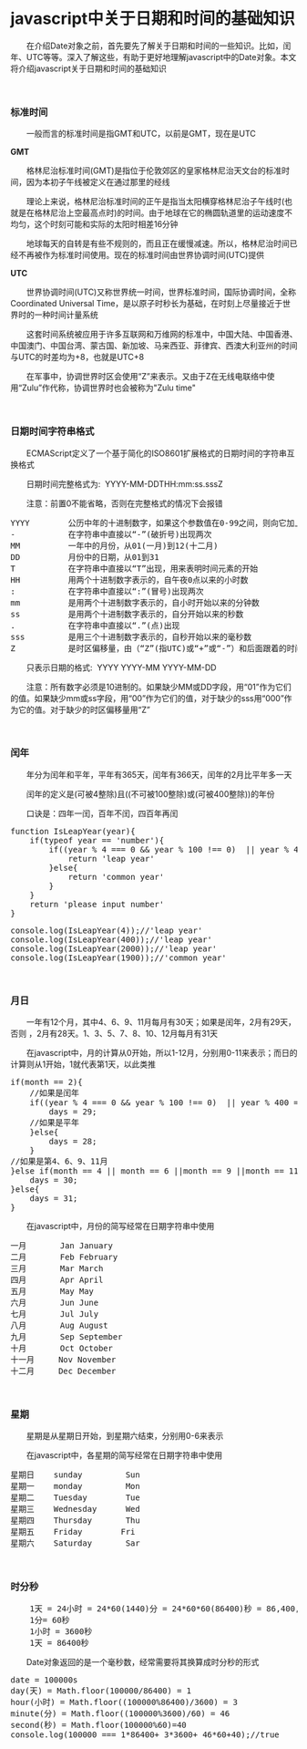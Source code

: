 # javascript中关于日期和时间的基础知识

&emsp;&emsp;在介绍Date对象之前，首先要先了解关于日期和时间的一些知识。比如，闰年、UTC等等。深入了解这些，有助于更好地理解javascript中的Date对象。本文将介绍javascript关于日期和时间的基础知识

&nbsp;

### 标准时间

&emsp;&emsp;一般而言的标准时间是指GMT和UTC，以前是GMT，现在是UTC

**GMT**

&emsp;&emsp;格林尼治标准时间(GMT)是指位于伦敦郊区的皇家格林尼治天文台的标准时间，因为本初子午线被定义在通过那里的经线

&emsp;&emsp;理论上来说，格林尼治标准时间的正午是指当太阳横穿格林尼治子午线时(也就是在格林尼治上空最高点时)的时间。由于地球在它的椭圆轨道里的运动速度不均匀，这个时刻可能和实际的太阳时相差16分钟

&emsp;&emsp;地球每天的自转是有些不规则的，而且正在缓慢减速。所以，格林尼治时间已经不再被作为标准时间使用。现在的标准时间由世界协调时间(UTC)提供

**UTC**

&emsp;&emsp;世界协调时间(UTC)又称世界统一时间，世界标准时间，国际协调时间，全称Coordinated Universal Time，是以原子时秒长为基础，在时刻上尽量接近于世界时的一种时间计量系统&nbsp;

&emsp;&emsp;这套时间系统被应用于许多互联网和万维网的标准中，中国大陆、中国香港、中国澳门、中国台湾、蒙古国、新加坡、马来西亚、菲律宾、西澳大利亚州的时间与UTC的时差均为+8，也就是UTC+8

&emsp;&emsp;在军事中，协调世界时区会使用&ldquo;Z&rdquo;来表示。又由于Z在无线电联络中使用&ldquo;Zulu&rdquo;作代称，协调世界时也会被称为"Zulu time"

&nbsp;

### 日期时间字符串格式

&emsp;&emsp;ECMAScript定义了一个基于简化的ISO8601扩展格式的日期时间的字符串互换格式

&emsp;&emsp;日期时间完整格式为: &nbsp;YYYY-MM-DDTHH:mm:ss.sssZ

&emsp;&emsp;注意：前置0不能省略，否则在完整格式的情况下会报错

<div>
<pre>YYYY        公历中年的十进制数字，如果这个参数值在0-99之间，则向它加上1900
-           在字符串中直接以&ldquo;-&rdquo;(破折号)出现两次
MM          一年中的月份，从01(一月)到12(十二月)
DD          月份中的日期，从01到31
T           在字符串中直接以&ldquo;T&rdquo;出现，用来表明时间元素的开始
HH          用两个十进制数字表示的，自午夜0点以来的小时数
:           在字符串中直接以&ldquo;:&rdquo;(冒号)出现两次
mm          是用两个十进制数字表示的，自小时开始以来的分钟数
ss          是用两个十进制数字表示的，自分开始以来的秒数
.           在字符串中直接以&ldquo;.&rdquo;(点)出现
sss         是用三个十进制数字表示的，自秒开始以来的毫秒数
Z           是时区偏移量，由（&ldquo;Z&rdquo;(指UTC)或&ldquo;+&rdquo;或&ldquo;-&rdquo;）和后面跟着的时间表达式hh:mm组成</pre>
</div>

&emsp;&emsp;只表示日期的格式: &nbsp;YYYY YYYY-MM YYYY-MM-DD

&emsp;&emsp;注意：所有数字必须是10进制的。如果缺少MM或DD字段，用&ldquo;01&rdquo;作为它们的值。如果缺少mm或ss字段，用&ldquo;00&rdquo;作为它们的值，对于缺少的sss用&ldquo;000&rdquo;作为它的值。对于缺少的时区偏移量用&ldquo;Z&rdquo;

&nbsp;

### 闰年

&emsp;&emsp;年分为闰年和平年，平年有365天，闰年有366天，闰年的2月比平年多一天

&emsp;&emsp;闰年的定义是(可被4整除)且((不可被100整除)或(可被400整除))的年份

&emsp;&emsp;口诀是：四年一闰，百年不闰，四百年再闰

<div>
<pre>function IsLeapYear(year){
    if(typeof year == 'number'){
        if((year % 4 === 0 &amp;&amp; year % 100 !== 0)  || year % 400 === 0){
            return 'leap year'
        }else{
            return 'common year'
        }
    }
    return 'please input number'
}</pre>
</div>
<div>
<pre>console.log(IsLeapYear(4));//'leap year'
console.log(IsLeapYear(400));//'leap year'
console.log(IsLeapYear(2000));//'leap year'
console.log(IsLeapYear(1900));//'common year'</pre>
</div>

&nbsp;

### 月日

&emsp;&emsp;一年有12个月，其中4、6、9、11月每月有30天；如果是闰年，2月有29天，否则 ，2月有28天。1、3、5、7、8、10、12月每月有31天

&emsp;&emsp;在javascript中，月的计算从0开始，所以1-12月，分别用0-11来表示；而日的计算则从1开始，1就代表第1天，以此类推

<div>
<pre>if(month == 2){
    //如果是闰年
    if((year % 4 === 0 &amp;&amp; year % 100 !== 0)  || year % 400 === 0){
        days = 29;
    //如果是平年
    }else{
        days = 28;
    }
//如果是第4、6、9、11月
}else if(month == 4 || month == 6 ||month == 9 ||month == 11){
    days = 30;
}else{
    days = 31;
}</pre>
</div>

&emsp;&emsp;在javascript中，月份的简写经常在日期字符串中使用

<div>
<pre>一月       Jan January
二月       Feb February
三月       Mar March
四月       Apr April
五月       May May
六月       Jun June
七月       Jul July
八月       Aug August
九月       Sep September
十月       Oct October
十一月     Nov November
十二月     Dec December</pre>
</div>

&nbsp;

### 星期

&emsp;&emsp;星期是从星期日开始，到星期六结束，分别用0-6来表示

&emsp;&emsp;在javascript中，各星期的简写经常在日期字符串中使用

<div>
<pre>星期日    sunday         Sun
星期一    monday         Mon
星期二    Tuesday        Tue
星期三    Wednesday      Wed
星期四    Thursday       Thu
星期五    Friday        Fri
星期六    Saturday       Sar</pre>
</div>

&nbsp;

### 时分秒

<div>
<pre>    1天 = 24小时 = 24*60(1440)分 = 24*60*60(86400)秒 = 86,400,000毫秒
    1分= 60秒
    1小时 = 3600秒
    1天 = 86400秒</pre>
</div>

&emsp;&emsp;Date对象返回的是一个毫秒数，经常需要将其换算成时分秒的形式

<div>
<pre>date = 100000s
day(天) = Math.floor(100000/86400) = 1
hour(小时) = Math.floor((100000%86400)/3600) = 3
minute(分) = Math.floor((100000%3600)/60) = 46
second(秒) = Math.floor(100000%60)=40
console.log(100000 === 1*86400+ 3*3600+ 46*60+40);//true</pre>
</div>

